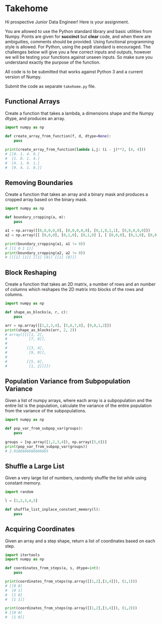# Takehome

Hi prospective Junior Data Engineer! Here is your assignment. 

You are allowed to use the Python standard library and basic utilities from Numpy. Points are given for **succinct** but __clear__ code, and when there are ambiguities, comments should be provided. Using functional programming style is allowed. For Python, using the pep8 standard is encouraged. The challenges below will give you a few correct inputs and outputs, however we will be testing your functions against unseen inputs. So make sure you understand exactly the purpose of the function.

All code is to be submitted that works against Python 3 and a current version of Numpy.

Submit the code as separate `takehome.py` file.

## Functional Arrays

Create a function that takes a lambda, a dimensions shape and the Numpy dtype, and produces an array.

```py
import numpy as np

def create_array_from_function(f, d, dtype=None):
    pass
    
print(create_array_from_function(lambda i,j: (i - j)**2, [4, 4]))
# [[0. 1. 4. 9.]
#  [1. 0. 1. 4.]
#  [4. 1. 0. 1.]
#  [9. 4. 1. 0.]]
```

## Removing Boundaries

Create a function that takes an array and a binary mask and produces a cropped array based on the binary mask.

```py
import numpy as np

def boundary_cropping(a, m):
    pass

a1 = np.array([[0,0,0,0,0], [0,0,0,0,0], [0,1,0,1,1], [0,0,0,0,0]])
a2 = np.array([[ [0,0,0], [0,1,0], [0,1,0] ], [ [0,0,0], [0,1,0], [0,0,0] ], [ [0,0,0], [0,1,0], [0,0,0] ]])

print(boundary_cropping(a1, a1 != 0))
# [[1 0 1 1]]
print(boundary_cropping(a2, a2 != 0))
# [[[1] [1]] [[1] [0]] [[1] [0]]]
```

## Block Reshaping

Create a function that takes an 2D matrix, a number of rows and an number of columns which reshapes the 2D matrix into blocks of the rows and columns.

```py
import numpy as np

def shape_as_blocks(a, r, c):
    pass

arr = np.array([[1,2,3,4], [5,6,7,8], [9,0,1,2]])
print(shape_as_blocks(arr, 2, 2))
# array([[[[1, 2],
#          [7, 8]],
# 
#         [[3, 4],
#          [9, 0]],
# 
#         [[5, 6],
#          [1, 2]]]])
```

## Population Variance from Subpopulation Variance

Given a list of numpy arrays, where each array is a subpopulation and the entire list is the population, calculate the variance of the entire population from the variance of the subpopulations.

```py
import numpy as np

def pop_var_from_subpop_var(groups):
    pass
    
groups = [np.array([1,2,3,4]), np.array([5,6])]
print(pop_var_from_subpop_var(groups))
# 2.9166666666666665
```

## Shuffle a Large List

Given a very large list of numbers, randomly shuffle the list while using constant memory.

```py
import random

l = [1,2,3,4,5]

def shuffle_list_inplace_constant_memory(l):
    pass
```

## Acquiring Coordinates

Given an array and a step shape, return a list of coordinates based on each step.

```py
import itertools
import numpy as np

def coordinates_from_steps(a, s, dtype=int):
    pass

print(coordinates_from_steps(np.array([[1,2],[3,4]]), (1,1)))
# [[0 0]
#  [0 1]
#  [1 0]
#  [1 1]]

print(coordinates_from_steps(np.array([[1,2],[3,4]]), (1,2)))
# [[0 0]
#  [1 0]]
```
